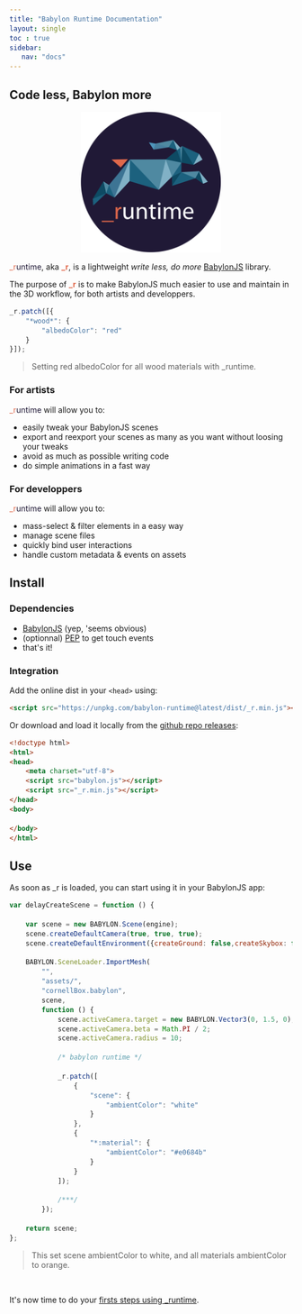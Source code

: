 ```yaml
---
title: "Babylon Runtime Documentation"
layout: single
toc : true
sidebar:
   nav: "docs"  
---
```


## Code less, Babylon more

<p style="text-align:center; width:100%;"><img src="https://raw.githubusercontent.com/babylon-runtime/_r.assets/master/_runtime-logo/exports/_runtime-logo_circleWhite_512.png" alt="babylon runtime logo" width="250" ></p>

<span style="color:#e0684b">\_r</span><span style="color:#201936">untime</span>, aka **<span style="color:#e0684b">\_r</span>**, is a lightweight *write less, do more* [BabylonJS](https://www.babylonjs.com/) library.

The purpose of **<span style="color:#e0684b">\_r</span>** is to make BabylonJS much easier to use and maintain in the 3D workflow, for both artists and developpers.

```javascript
_r.patch([{
    "*wood*": {
        "albedoColor": "red"
    }
}]);
```
> Setting red albedoColor for all wood materials with _runtime.

### For artists

<span style="color:#e0684b">\_r</span><span style="color:#201936">untime</span> will allow you to:
- easily tweak your BabylonJS scenes
- export and reexport your scenes as many as you want without loosing your tweaks
- avoid as much as possible writing code
- do simple animations in a fast way

### For developpers

<span style="color:#e0684b">\_r</span><span style="color:#201936">untime</span> will allow you to:
- mass-select & filter elements in a easy way
- manage scene files
- quickly bind user interactions
- handle custom metadata & events on assets

## Install

### Dependencies

- [BabylonJS](https://www.babylonjs.com/) (yep, 'seems obvious)
- (optionnal) [PEP](https://doc.babylonjs.com/how_to/interactions#pointer-interactions) to get touch events
- that's it!

### Integration

Add the online dist in your `<head>` using:

```html
<script src="https://unpkg.com/babylon-runtime@latest/dist/_r.min.js"></script>
```

Or download and load it locally from the [github repo releases](https://github.com/babylon-runtime/_r/releases):

```html
<!doctype html>
<html>
<head>
    <meta charset="utf-8">
    <script src="babylon.js"></script>
    <script src="_r.min.js"></script>
</head>
<body>

</body>
</html>
```

## Use

As soon as _r is loaded, you can start using it in your BabylonJS app:

```javascript
var delayCreateScene = function () {

    var scene = new BABYLON.Scene(engine);
    scene.createDefaultCamera(true, true, true);
    scene.createDefaultEnvironment({createGround: false,createSkybox: false});

    BABYLON.SceneLoader.ImportMesh(
        "",
        "assets/",
        "cornellBox.babylon",
        scene,
        function () {
            scene.activeCamera.target = new BABYLON.Vector3(0, 1.5, 0);
            scene.activeCamera.beta = Math.PI / 2;
            scene.activeCamera.radius = 10;

            /* babylon runtime */
            
            _r.patch([
                {
                    "scene": {
                        "ambientColor": "white"
                    }
                },
                {
                    "*:material": {
                        "ambientColor": "#e0684b"
                    }
                }
            ]);

            /***/
        });

    return scene;
};
```

> This set scene ambientColor to white, and all materials ambientColor to orange.

<br>

It's now time to do your [firsts steps using \_runtime](/first-steps/launch/).